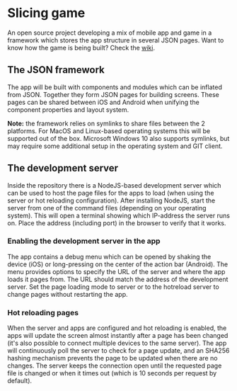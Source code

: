 # Slicing game

An open source project developing a mix of mobile app and game in a framework which stores the app structure in several JSON pages. Want to know how the game is being built? Check the [wiki](https://github.com/crescentflare/SlicingGame/wiki).


## The JSON framework

The app will be built with components and modules which can be inflated from JSON. Together they form JSON pages for building screens. These pages can be shared between iOS and Android when unifying the component properties and layout system.

**Note:** the framework relies on symlinks to share files between the 2 platforms. For MacOS and Linux-based operating systems this will be supported out of the box. Microsoft Windows 10 also supports symlinks, but may require some additional setup in the operating system and GIT client. 


## The development server

Inside the repository there is a NodeJS-based development server which can be used to host the page files for the apps to load (when using the server or hot reloading configuration). After installing NodeJS, start the server from one of the command files (depending on your operating system). This will open a terminal showing which IP-address the server runs on. Place the address (including port) in the browser to verify that it works.

### Enabling the development server in the app

The app contains a debug menu which can be opened by shaking the device (iOS) or long-pressing on the center of the action bar (Android). The menu provides options to specify the URL of the server and where the app loads it pages from. The URL should match the address of the development server. Set the page loading mode to server or to the hotreload server to change pages without restarting the app.

### Hot reloading pages

When the server and apps are configured and hot reloading is enabled, the apps will update the screen almost instantly after a page has been changed (it's also possible to connect multiple devices to the same server). The app will continuously poll the server to check for a page update, and an SHA256 hashing mechanism prevents the page to be updated when there are no changes. The server keeps the connection open until the requested page file is changed or when it times out (which is 10 seconds per request by default).
